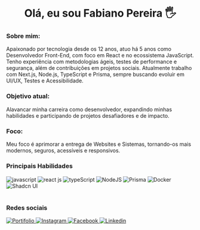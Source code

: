<h1 align="center">Olá, eu sou Fabiano Pereira 🖐️</h1>
<h3>Sobre mim:</h3>
<p>Apaixonado por tecnologia desde os 12 anos, atuo há 5 anos como Desenvolvedor Front-End, com foco em React e no ecossistema JavaScript. Tenho experiência com metodologias ágeis, testes de performance e segurança, além de contribuições em projetos sociais. Atualmente trabalho com Next.js, Node.js, TypeScript e Prisma, sempre buscando evoluir em UI/UX, Testes e Acessibilidade.</p>

<h3>Objetivo atual:</h3>
<p>
Alavancar minha carreira como desenvolvedor, expandindo minhas habilidades e participando de projetos desafiadores e de impacto.
</p>

<h3>Foco:</h3>
<p>
Meu foco é aprimorar a entrega de Websites e Sistemas, tornando-os mais modernos, seguros, acessíveis e responsivos.
</p>

<h3>Principais Habilidades</h3>
<div>
  <img align="center" alt="javascript" src="https://img.shields.io/badge/JavaScript-323330?style=for-the-badge&logo=javascript&logoColor=F7DF1E">
  <img align="center" alt="react js" src="https://img.shields.io/badge/React-20232A?style=for-the-badge&logo=react&logoColor=61DAFB">
  <img align="center" alt="typeScript" src="https://img.shields.io/badge/TypeScript-007ACC?style=for-the-badge&logo=typescript&logoColor=white">
  <img align="center" alt="NodeJS" src="https://img.shields.io/badge/Node.js-339933?style=for-the-badge&logo=node.js&logoColor=white">
  <img align="center" alt="Prisma" src="https://img.shields.io/badge/Prisma-2D3748?style=for-the-badge&logo=prisma&logoColor=white">
  <img align="center" alt="Docker" src="https://img.shields.io/badge/Docker-2496ED?style=for-the-badge&logo=docker&logoColor=white">
  <img align="center" alt="Shadcn UI" src="https://img.shields.io/badge/Shadcn-000000?style=for-the-badge&logo=shadcnui&logoColor=white">
</div>
<br/>
<h3>Redes sociais</h3>
<a href="https://www.fabianopereiradev.com.br/" target="_blank"> <img alt="Portifolio" src="https://img.shields.io/badge/Blogger-FF5722?style=for-the-badge&logo=blogger&logoColor=white"/> </a>
<a href="https://www.instagram.com/fabiano.pereira03/" target="_blank"> <img alt="Instagram" src="https://img.shields.io/badge/Instagram-E4405F?style=for-the-badge&logo=instagram&logoColor=white"/> </a>
<a href="https://www.facebook.com/fabianopereirafc.dev" target="_blank"> <img alt="Facebook" src="https://img.shields.io/badge/Facebook-1877F2?style=for-the-badge&logo=facebook&logoColor=white"/> </a>
<a href="www.linkedin.com/in/fabianopereira-dev" target="_blank"> <img alt="Linkedin" src="https://img.shields.io/badge/LinkedIn-0077B5?style=for-the-badge&logo=linkedin&logoColor=white"/> </a>
